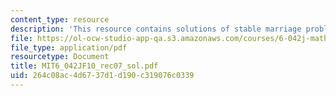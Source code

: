 ```yaml
---
content_type: resource
description: 'This resource contains solutions of stable marriage problem. '
file: https://ol-ocw-studio-app-qa.s3.amazonaws.com/courses/6-042j-mathematics-for-computer-science-fall-2010/264c08ac4d6737d1d190c319076c0339_MIT6_042JF10_rec07_sol.pdf
file_type: application/pdf
resourcetype: Document
title: MIT6_042JF10_rec07_sol.pdf
uid: 264c08ac-4d67-37d1-d190-c319076c0339
---
```

